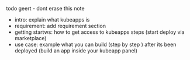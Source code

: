 todo geert - dont erase this note
- intro: explain what kubeapps is
- requirement: add requirement section
- getting startws: how to get access to kubeapps steps (start deploy via marketplace)
- use case: example what you can build (step by step ) after its been deployed (build an app inside your kubeapp panel)

